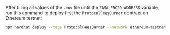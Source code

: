 After filling all values of the `.env` file until the `ZAMA_ERC20_ADDRESS` variable, run this command to deploy first the `ProtocolFeesBurner` contract on Ethereum testnet:
```bash
npx hardhat deploy --tags ProtocolFeesBurner --network ethereum-testnet
```